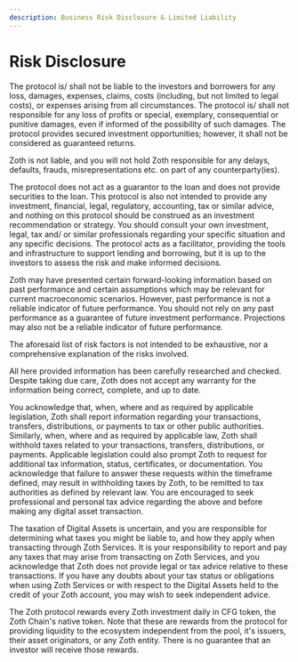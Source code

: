```yaml
---
description: Business Risk Disclosure & Limited Liability
---
```


# Risk Disclosure

The protocol is/ shall not be liable to the investors and borrowers for any loss, damages, expenses, claims, costs (including, but not limited to legal costs), or expenses arising from all circumstances. The protocol is/ shall not responsible for any loss of profits or special, exemplary, consequential or punitive damages, even if informed of the possibility of such damages. The protocol provides secured investment opportunities; however, it shall not be considered as guaranteed returns.

Zoth is not liable, and you will not hold Zoth responsible for any delays, defaults, frauds, misrepresentations etc. on part of any counterparty(ies).

The protocol does not act as a guarantor to the loan and does not provide securities to the loan. This protocol is also not intended to provide any investment, financial, legal, regulatory, accounting, tax or similar advice, and nothing on this protocol should be construed as an investment recommendation or strategy. You should consult your own investment, legal, tax and/ or similar professionals regarding your specific situation and any specific decisions. The protocol acts as a facilitator, providing the tools and infrastructure to support lending and borrowing, but it is up to the investors to assess the risk and make informed decisions.

Zoth may have presented certain forward-looking information based on past performance and certain assumptions which may be relevant for current macroeconomic scenarios. However, past performance is not a reliable indicator of future performance. You should not rely on any past performance as a guarantee of future investment performance. Projections may also not be a reliable indicator of future performance.

The aforesaid list of risk factors is not intended to be exhaustive, nor a comprehensive explanation of the risks involved.

All here provided information has been carefully researched and checked. Despite taking due care, Zoth does not accept any warranty for the information being correct, complete, and up to date.

You acknowledge that, when, where and as required by applicable legislation, Zoth shall report information regarding your transactions, transfers, distributions, or payments to tax or other public authorities. Similarly, when, where and as required by applicable law, Zoth shall withhold taxes related to your transactions, transfers, distributions, or payments. Applicable legislation could also prompt Zoth to request for additional tax information, status, certificates, or documentation. You acknowledge that failure to answer these requests within the timeframe defined, may result in withholding taxes by Zoth, to be remitted to tax authorities as defined by relevant law. You are encouraged to seek professional and personal tax advice regarding the above and before making any digital asset transaction.

The taxation of Digital Assets is uncertain, and you are responsible for determining what taxes you might be liable to, and how they apply when transacting through Zoth Services. It is your responsibility to report and pay any taxes that may arise from transacting on Zoth Services, and you acknowledge that Zoth does not provide legal or tax advice relative to these transactions. If you have any doubts about your tax status or obligations when using Zoth Services or with respect to the Digital Assets held to the credit of your Zoth account, you may wish to seek independent advice.

The Zoth protocol rewards every Zoth investment daily in CFG token, the Zoth Chain's native token. Note that these are rewards from the protocol for providing liquidity to the ecosystem independent from the pool, it's issuers, their asset originators, or any Zoth entity. There is no guarantee that an investor will receive those rewards.
